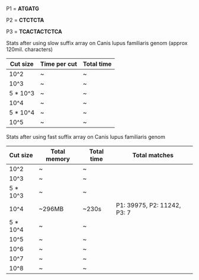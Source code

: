 P1 = __ATGATG__

P2 = __CTCTCTA__

P3 = __TCACTACTCTCA__

Stats after using slow suffix array on Canis lupus familiaris genom (approx 120mil. characters)

| Cut size | Time per cut | Total time |
| ---------|--------------|------------|
| 10^2     |   ~    | ~      |
| 10^3     |   ~    | ~      | 
| 5 * 10^3 |   ~    |  ~    |
| 10^4     |   ~     |  ~     |
| 5 * 10^4 |   ~      |  ~    |
| 10^5     |   ~     |  ~    |

Stats after using fast suffix array on Canis lupus familiaris genom

| Cut size | Total memory | Total time | Total matches|
| ---------|--------------|------------|-------------------|
| 10^2     |   ~    | ~      | |
| 10^3     |   ~    |  ~     | |
| 5 * 10^3 |   ~     |  ~     | |
| 10^4     |   ~296MB     |  ~230s   | P1: 39975, P2: 11242, P3: 7 |
| 5 * 10^4 |   ~     |  ~     | |
| 10^5     |   ~    |  ~     | |
| 10^6     |   ~      |  ~    ||
| 10^7     |   ~       |  ~    ||
| 10^8     |   ~      |  ~     ||
